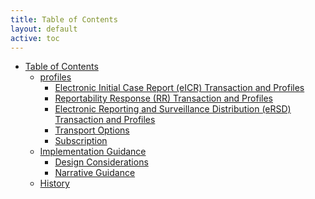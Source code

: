 ```yaml
---
title: Table of Contents
layout: default
active: toc
---
```


* <a href="toc.html">Table of Contents</a>
    * <a href="profiles.html">profiles</a>
        * <a href="Electronic_Initial_Case_Report_(eICR)_Transaction_and_Profiles.html">Electronic Initial Case Report (eICR) Transaction and Profiles</a>
        * <a href="Reportability_Response_(RR)_Transaction_and_Profiles.html">Reportability Response (RR) Transaction and Profiles</a>
        * <a href="Electronic_Reporting_and_Surveillance_Distribution_(eRSD)_Transaction_and_Profiles.html">Electronic Reporting and Surveillance Distribution (eRSD) Transaction and Profiles</a>
        * <a href="Transport_Options.html">Transport Options</a>
        * <a href="Subscription.html">Subscription</a>
    * <a href="Implementation_Guidance.html">Implementation Guidance</a>
        * <a href="Design_Considerations.html">Design Considerations</a>
        * <a href="Narrative_Guidance.html">Narrative Guidance</a>
    * <a href="History.html">History</a>
